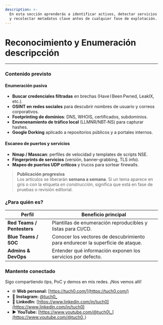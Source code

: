 ```yaml
---
description: >-
  En esta sección aprenderás a identificar activos, detectar servicios expuestos
  y recolectar metadatos clave antes de cualquier fase de explotación.
---
```


# Reconocimiento y Enumeración descripcción

***

### Contenido previsto

#### Enumeración pasiva

* **Buscar credenciales filtradas** en brechas (Have I Been Pwned, LeakIX, etc.).
* **OSINT en redes sociales** para descubrir nombres de usuario y correos corporativos.
* **Footprinting de dominios**: DNS, WHOIS, certificados, subdominios.
* **Envenenamiento de tráfico local** (LLMNR/NBT‑NS) para capturar hashes.
* **Google Dorking** aplicado a repositorios públicos y a portales internos.

#### Escaneo de puertos y servicios

* **Nmap / Masscan**: perfiles de velocidad y templates de scripts NSE.
* **Fingerprints de servicios** (versión, banner‑grabbing, TLS info).
* **Mapeo de puertos UDP críticos** y trucos para sortear firewalls.

> **Publicación progresiva**\
> Los artículos se liberarán **semana a semana**. Si un tema aparece en gris o con la etiqueta _en construcción_, significa que está en fase de pruebas o revisión editorial.

### ¿Para quién es?

| Perfil                     | Beneficio principal                                                            |
| -------------------------- | ------------------------------------------------------------------------------ |
| **Red Teams / Pentesters** | Plantillas de enumeración reproducibles y listas para CI/CD.                   |
| **Blue Teams / SOC**       | Conocer los vectores de descubrimiento para endurecer la superficie de ataque. |
| **Admins & DevOps**        | Entender qué información exponen los servicios por defecto.                    |

### Mantente conectado

Sigo compartiendo _tips_, PoC y demos en mis redes. ¡Nos vemos allí!

* 🌐 **Web personal:** [https://tuch0.com/](https://tuch0.com/)
* 📸 **Instagram:** [@tuch0\_](https://www.instagram.com/tuch0_/)
* 💼 **LinkedIn:** [https://www.linkedin.com/in/tuch0](https://www.linkedin.com/in/tuch0)
* ▶️ **YouTube:** [https://www.youtube.com/@tuch0\_](https://www.youtube.com/@tuch0_)

>
